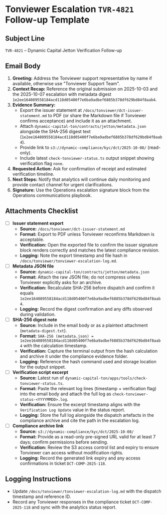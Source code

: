 # Tonviewer Escalation `TVR-4821` Follow-up Template

## Subject Line
`TVR-4821` – Dynamic Capital Jetton Verification Follow-up

## Email Body
1. **Greeting:** Address the Tonviewer support representative by name if available, otherwise use "Tonviewer Support Team".
2. **Context Recap:** Reference the original submission on 2025-10-03 and the 2025-10-07 escalation with metadata digest `1e2ee164089558184acd118d05400f7e6ba9adbef6885b378df629bd84f8aab4`.
3. **Evidence Summary:**
   - Export the issuer statement at `/docs/tonviewer/dct-issuer-statement.md` to PDF (or share the Markdown file if Tonviewer confirms acceptance) and include it as an attachment.
   - Attach `dynamic-capital-ton/contracts/jetton/metadata.json` alongside the SHA-256 digest text (`1e2ee164089558184acd118d05400f7e6ba9adbef6885b378df629bd84f8aab4`).
   - Provide link to `s3://dynamic-compliance/kyc/dct/2025-10-08/` (read-only).
   - Include latest `check-tonviewer-status.ts` output snippet showing verification flag `none`.
4. **Requested Action:** Ask for confirmation of receipt and estimated verification timeline.
5. **Next Steps:** Notify that analytics will continue daily monitoring and provide contact channel for urgent clarifications.
6. **Signature:** Use the Operations escalation signature block from the Operations communications playbook.

## Attachments Checklist
- [ ] **Issuer statement export**
  - **Source:** `/docs/tonviewer/dct-issuer-statement.md`
  - **Format:** Export to PDF unless Tonviewer reconfirms Markdown is acceptable.
  - **Verification:** Open the exported file to confirm the issuer signature block renders correctly and matches the latest compliance revision.
  - **Logging:** Note the export timestamp and file hash in `/docs/tonviewer/tonviewer-escalation-log.md`.
- [ ] **Metadata JSON file**
  - **Source:** `dynamic-capital-ton/contracts/jetton/metadata.json`
  - **Format:** Attach the raw JSON file; do not compress unless Tonviewer explicitly asks for an archive.
  - **Verification:** Recalculate SHA-256 before dispatch and confirm it equals `1e2ee164089558184acd118d05400f7e6ba9adbef6885b378df629bd84f8aab4`.
  - **Logging:** Record the digest confirmation and any diffs observed during validation.
- [ ] **SHA-256 digest note**
  - **Source:** Include in the email body or as a plaintext attachment (`metadata-digest.txt`).
  - **Format:** `SHA-256 (metadata.json) = 1e2ee164089558184acd118d05400f7e6ba9adbef6885b378df629bd84f8aab4` with the calculation timestamp.
  - **Verification:** Capture the terminal output from the hash calculation and archive it under the compliance evidence folder.
  - **Logging:** Reference the hash command used and storage location for the output snippet.
- [ ] **Verification script excerpt**
  - **Source:** Latest run of `dynamic-capital-ton/apps/tools/check-tonviewer-status.ts`.
  - **Format:** Paste the relevant log lines (timestamp + verification flag) into the email body and attach the full log as `check-tonviewer-status-<YYYYMMDD>.log`.
  - **Verification:** Ensure the excerpt timestamp aligns with the `Verification Log Update` value in the status report.
  - **Logging:** Store the full log alongside the dispatch artefacts in the compliance archive and cite the path in the escalation log.
- [ ] **Compliance archive link**
  - **Source:** `s3://dynamic-compliance/kyc/dct/2025-10-08/`
  - **Format:** Provide as a read-only pre-signed URL valid for at least 7 days; confirm permissions before sending.
  - **Verification:** Review the S3 access control list and expiry to ensure Tonviewer can access without modification rights.
  - **Logging:** Record the generated link expiry and any access confirmations in ticket `DCT-COMP-2025-118`.

## Logging Instructions
- Update `/docs/tonviewer/tonviewer-escalation-log.md` with the dispatch timestamp and reference ID.
- Record any Tonviewer responses in the compliance ticket `DCT-COMP-2025-118` and sync with the analytics status report.
